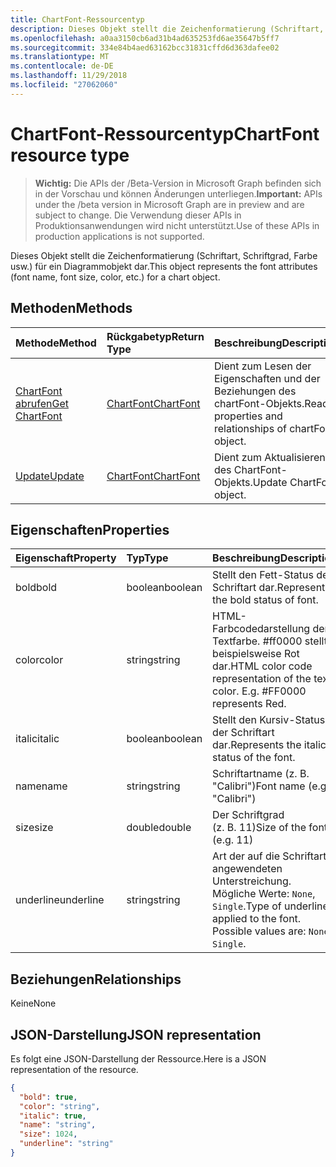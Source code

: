 ```yaml
---
title: ChartFont-Ressourcentyp
description: Dieses Objekt stellt die Zeichenformatierung (Schriftart, Schriftgrad, Farbe usw.) für ein Diagrammobjekt dar.
ms.openlocfilehash: a0aa3150cb6ad31b4ad635253fd6ae35647b5ff7
ms.sourcegitcommit: 334e84b4aed63162bcc31831cffd6d363dafee02
ms.translationtype: MT
ms.contentlocale: de-DE
ms.lasthandoff: 11/29/2018
ms.locfileid: "27062060"
---
```

# <a name="chartfont-resource-type"></a><span data-ttu-id="f5fa7-103">ChartFont-Ressourcentyp</span><span class="sxs-lookup"><span data-stu-id="f5fa7-103">ChartFont resource type</span></span>

> <span data-ttu-id="f5fa7-104">**Wichtig:** Die APIs der /Beta-Version in Microsoft Graph befinden sich in der Vorschau und können Änderungen unterliegen.</span><span class="sxs-lookup"><span data-stu-id="f5fa7-104">**Important:** APIs under the /beta version in Microsoft Graph are in preview and are subject to change.</span></span> <span data-ttu-id="f5fa7-105">Die Verwendung dieser APIs in Produktionsanwendungen wird nicht unterstützt.</span><span class="sxs-lookup"><span data-stu-id="f5fa7-105">Use of these APIs in production applications is not supported.</span></span>

<span data-ttu-id="f5fa7-106">Dieses Objekt stellt die Zeichenformatierung (Schriftart, Schriftgrad, Farbe usw.) für ein Diagrammobjekt dar.</span><span class="sxs-lookup"><span data-stu-id="f5fa7-106">This object represents the font attributes (font name, font size, color, etc.) for a chart object.</span></span>


## <a name="methods"></a><span data-ttu-id="f5fa7-107">Methoden</span><span class="sxs-lookup"><span data-stu-id="f5fa7-107">Methods</span></span>

| <span data-ttu-id="f5fa7-108">Methode</span><span class="sxs-lookup"><span data-stu-id="f5fa7-108">Method</span></span>           | <span data-ttu-id="f5fa7-109">Rückgabetyp</span><span class="sxs-lookup"><span data-stu-id="f5fa7-109">Return Type</span></span>    |<span data-ttu-id="f5fa7-110">Beschreibung</span><span class="sxs-lookup"><span data-stu-id="f5fa7-110">Description</span></span>|
|:---------------|:--------|:----------|
|[<span data-ttu-id="f5fa7-111">ChartFont abrufen</span><span class="sxs-lookup"><span data-stu-id="f5fa7-111">Get ChartFont</span></span>](../api/chartfont-get.md) | [<span data-ttu-id="f5fa7-112">ChartFont</span><span class="sxs-lookup"><span data-stu-id="f5fa7-112">ChartFont</span></span>](chartfont.md) |<span data-ttu-id="f5fa7-113">Dient zum Lesen der Eigenschaften und der Beziehungen des chartFont-Objekts.</span><span class="sxs-lookup"><span data-stu-id="f5fa7-113">Read properties and relationships of chartFont object.</span></span>|
|[<span data-ttu-id="f5fa7-114">Update</span><span class="sxs-lookup"><span data-stu-id="f5fa7-114">Update</span></span>](../api/chartfont-update.md) | [<span data-ttu-id="f5fa7-115">ChartFont</span><span class="sxs-lookup"><span data-stu-id="f5fa7-115">ChartFont</span></span>](chartfont.md)   |<span data-ttu-id="f5fa7-116">Dient zum Aktualisieren des ChartFont-Objekts.</span><span class="sxs-lookup"><span data-stu-id="f5fa7-116">Update ChartFont object.</span></span> |

## <a name="properties"></a><span data-ttu-id="f5fa7-117">Eigenschaften</span><span class="sxs-lookup"><span data-stu-id="f5fa7-117">Properties</span></span>
| <span data-ttu-id="f5fa7-118">Eigenschaft</span><span class="sxs-lookup"><span data-stu-id="f5fa7-118">Property</span></span>     | <span data-ttu-id="f5fa7-119">Typ</span><span class="sxs-lookup"><span data-stu-id="f5fa7-119">Type</span></span>   |<span data-ttu-id="f5fa7-120">Beschreibung</span><span class="sxs-lookup"><span data-stu-id="f5fa7-120">Description</span></span>|
|:---------------|:--------|:----------|
|<span data-ttu-id="f5fa7-121">bold</span><span class="sxs-lookup"><span data-stu-id="f5fa7-121">bold</span></span>|<span data-ttu-id="f5fa7-122">boolean</span><span class="sxs-lookup"><span data-stu-id="f5fa7-122">boolean</span></span>|<span data-ttu-id="f5fa7-123">Stellt den Fett-Status der Schriftart dar.</span><span class="sxs-lookup"><span data-stu-id="f5fa7-123">Represents the bold status of font.</span></span>|
|<span data-ttu-id="f5fa7-124">color</span><span class="sxs-lookup"><span data-stu-id="f5fa7-124">color</span></span>|<span data-ttu-id="f5fa7-125">string</span><span class="sxs-lookup"><span data-stu-id="f5fa7-125">string</span></span>|<span data-ttu-id="f5fa7-p102">HTML-Farbcodedarstellung der Textfarbe. #ff0000 stellt beispielsweise Rot dar.</span><span class="sxs-lookup"><span data-stu-id="f5fa7-p102">HTML color code representation of the text color. E.g. #FF0000 represents Red.</span></span>|
|<span data-ttu-id="f5fa7-129">italic</span><span class="sxs-lookup"><span data-stu-id="f5fa7-129">italic</span></span>|<span data-ttu-id="f5fa7-130">boolean</span><span class="sxs-lookup"><span data-stu-id="f5fa7-130">boolean</span></span>|<span data-ttu-id="f5fa7-131">Stellt den Kursiv-Status der Schriftart dar.</span><span class="sxs-lookup"><span data-stu-id="f5fa7-131">Represents the italic status of the font.</span></span>|
|<span data-ttu-id="f5fa7-132">name</span><span class="sxs-lookup"><span data-stu-id="f5fa7-132">name</span></span>|<span data-ttu-id="f5fa7-133">string</span><span class="sxs-lookup"><span data-stu-id="f5fa7-133">string</span></span>|<span data-ttu-id="f5fa7-134">Schriftartname (z. B. "Calibri")</span><span class="sxs-lookup"><span data-stu-id="f5fa7-134">Font name (e.g. "Calibri")</span></span>|
|<span data-ttu-id="f5fa7-135">size</span><span class="sxs-lookup"><span data-stu-id="f5fa7-135">size</span></span>|<span data-ttu-id="f5fa7-136">double</span><span class="sxs-lookup"><span data-stu-id="f5fa7-136">double</span></span>|<span data-ttu-id="f5fa7-137">Der Schriftgrad (z. B. 11)</span><span class="sxs-lookup"><span data-stu-id="f5fa7-137">Size of the font (e.g. 11)</span></span>|
|<span data-ttu-id="f5fa7-138">underline</span><span class="sxs-lookup"><span data-stu-id="f5fa7-138">underline</span></span>|<span data-ttu-id="f5fa7-139">string</span><span class="sxs-lookup"><span data-stu-id="f5fa7-139">string</span></span>|<span data-ttu-id="f5fa7-p103">Art der auf die Schriftart angewendeten Unterstreichung. Mögliche Werte: `None`, `Single`.</span><span class="sxs-lookup"><span data-stu-id="f5fa7-p103">Type of underline applied to the font. Possible values are: `None`, `Single`.</span></span>|

## <a name="relationships"></a><span data-ttu-id="f5fa7-142">Beziehungen</span><span class="sxs-lookup"><span data-stu-id="f5fa7-142">Relationships</span></span>
<span data-ttu-id="f5fa7-143">Keine</span><span class="sxs-lookup"><span data-stu-id="f5fa7-143">None</span></span>


## <a name="json-representation"></a><span data-ttu-id="f5fa7-144">JSON-Darstellung</span><span class="sxs-lookup"><span data-stu-id="f5fa7-144">JSON representation</span></span>

<span data-ttu-id="f5fa7-145">Es folgt eine JSON-Darstellung der Ressource.</span><span class="sxs-lookup"><span data-stu-id="f5fa7-145">Here is a JSON representation of the resource.</span></span>

<!-- {
  "blockType": "resource",
  "optionalProperties": [

  ],
  "@odata.type": "microsoft.graph.chartFont"
}-->

```json
{
  "bold": true,
  "color": "string",
  "italic": true,
  "name": "string",
  "size": 1024,
  "underline": "string"
}

```

<!-- uuid: 8fcb5dbc-d5aa-4681-8e31-b001d5168d79
2015-10-25 14:57:30 UTC -->
<!-- {
  "type": "#page.annotation",
  "description": "ChartFont resource",
  "keywords": "",
  "section": "documentation",
  "tocPath": ""
}-->